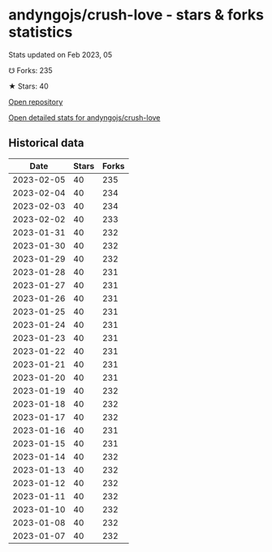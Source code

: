 # andyngojs/crush-love - stars & forks statistics

Stats updated on Feb 2023, 05

☋ Forks: 235

★ Stars: 40

[Open repository](https://github.com/andyngojs/crush-love)

[Open detailed stats for andyngojs/crush-love](https://reviewgithub.com/rep/andyngojs/crush-love)

## Historical data
| Date | Stars | Forks |
|------|-------|-------|
| 2023-02-05 | 40 | 235 | 
| 2023-02-04 | 40 | 234 | 
| 2023-02-03 | 40 | 234 | 
| 2023-02-02 | 40 | 233 | 
| 2023-01-31 | 40 | 232 | 
| 2023-01-30 | 40 | 232 | 
| 2023-01-29 | 40 | 232 | 
| 2023-01-28 | 40 | 231 | 
| 2023-01-27 | 40 | 231 | 
| 2023-01-26 | 40 | 231 | 
| 2023-01-25 | 40 | 231 | 
| 2023-01-24 | 40 | 231 | 
| 2023-01-23 | 40 | 231 | 
| 2023-01-22 | 40 | 231 | 
| 2023-01-21 | 40 | 231 | 
| 2023-01-20 | 40 | 231 | 
| 2023-01-19 | 40 | 232 | 
| 2023-01-18 | 40 | 232 | 
| 2023-01-17 | 40 | 232 | 
| 2023-01-16 | 40 | 231 | 
| 2023-01-15 | 40 | 231 | 
| 2023-01-14 | 40 | 232 | 
| 2023-01-13 | 40 | 232 | 
| 2023-01-12 | 40 | 232 | 
| 2023-01-11 | 40 | 232 | 
| 2023-01-10 | 40 | 232 | 
| 2023-01-08 | 40 | 232 | 
| 2023-01-07 | 40 | 232 | 

